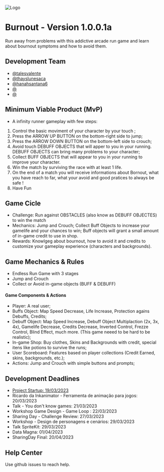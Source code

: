 
![Logo](https://dev-to-uploads.s3.amazonaws.com/uploads/articles/th5xamgrr6se0x5ro4g6.png)


# Burnout - Version 1.0.0.1a

Run away from problems with this addictive arcade run game and learn about bournout symptoms and how to avoid them.


## Development Team

- [@talesvalente](https://www.github.com/talesvalente)
- [@thayslunesaca](https://www.github.com/thayslunesaca)
- [@hanahsantana6](https://www.github.com/hanahsantana6)
- [@](https://www.github.com/)
- [@](https://www.github.com/)

## Minimum Viable Product (MvP)
- A infinity runner gameplay with few steps:
1. Control the basic moviment of your character by your touch ;
2. Press the ARROW UP BUTTON on the bottom-right side to jump;
3. Press the ARROW DOWN BUTTON on the bottom-left side to crouch;
3. Avoid touch DEBUFF OBJECTS that will apper to you in your running. DEBUFF OBJECTS can bring many problems to your character;
4. Collect BUFF OBJECTS that will appear to you in your running to improve your character.
4. Win the match by surviving the race with at least 1 life.
5. On the end of a match you will receive informations about Bornout, what you have reach to far, what your avoid and good pratices to always be safe !
6. Have Fun

## Game Cicle
- Challenge: Run against OBSTACLES (also know as DEBUFF OBJECTES) to win the match
- Mechanics: Jump and Crouch; Collect Buff Objects to increase your gamelife and your chances to win; Buff objects will grant a small amount of in-game credit to use in shop.
- Rewards: Knowlgeg about bournout, how to avoid it and credits to customize your gameplay experience (characters and backgrounds).

## Game Mechanics & Rules
- Endless Run Game with 3 stages
- Jump and Crouch
- Collect or Avoid in-game objects (BUFF & DEBUFF)

#### Game Components & Actions
- Player: A real user;
- Buffs Object: Map Speed Decrease, Life Increase, Protection agains Debuffs, Credits;
- Debuff Object: Map Speed Increase, Debuff Object Multiplaction (2x, 3x, 4x), Gamelife Decrease, Credits Decrease, Inverted Control, Frezze Control, Blind Effect, much more. (This game neeed to be hard to be realistic);
- In-game Shop: Buy clothes, Skins and Backgrounds with credit, special itens like potions to survive the runs;
- User Scoreboard: Features based on player collections (Credit Earned, skins, backgrounds, etc.);
- Actions: Jump and Crouch with simple buttons and prompts;

## Development Deadlines

- [Project Startup: 19/03/2023](https://www.dropbox.com/scl/fi/pe8p3yjfxplr68bo5x0s8/Sharing-Hub-Game-Challenge.paper?dl=0&rlkey=e4ma1mdllfspt8kdm5e87os18)
- Ricardo da Inkanimator - Ferramenta de animação para jogos: 20/03/2023
- Talk - You don't know games: 21/03/2023
- Workshop Game Design - Game Loop : 22/03/2023
- Sharing Day - Challenge Review: 27/03/2023
- Workshop - Design de personagens e cenários: 29/03/2023
- Talk SpriteKit: 29/03/2023
- Data Magna: 01/04/2023
- SharingDay Final: 20/04/2023

## Help Center

Use github issues to reach help.

